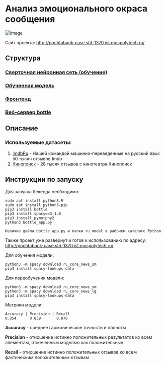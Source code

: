 # Анализ эмоционального окраса сообщения
![image](https://user-images.githubusercontent.com/47640060/133848585-c9bf5877-654e-4e5f-b81f-f9aaf0a5eb93.png)

Сайт проекта: http://pochtabank-case.std-1370.ist.mospolytech.ru/

## Структура
### [Сверточная нейронная сеть (обучение)](ru.py)

### [Обученная модель](/ru_model)

### [Фронтенд](https://github.com/TeamBolognese/PochtaBank-Beseda-FINOdays/tree/front)

### [Веб-сервер bottle](bottle_app.py)

## Описание

### Используемые датасеты:
1. [ImdbRu](https://disk.yandex.ru/d/nBbRyRfdX8S2eA) - Нашей командой машинно-переведенные на русский язык 50 тысяч отзывов Imdb
2. [Кинопоиск](https://disk.yandex.ru/d/EjANVCwooJyf6w) - 28 тысяч отзывов с кинотеатра Кинопоиск

## Инструкции по запуску

Для запуска бекенда необходимо:
```
sudo apt install python3.9
sudo apt install python3-pip
pip3 install bottle
pip3 install spacy==3.1.0
pip3 install pymorphy2
python3 bottle_app.py

Наличие файла bottle_app.py и папки ru_model в рабочем каталоге Python
```

Также проект уже развернут и готов к использованию по адресу: http://pochtabank-case.std-1370.ist.mospolytech.ru/

Для обучения модели: 
```
python3 -m spacy download ru_core_news_sm
pip3 install spacy-lookups-data
```

Для переобучения модели: 
```
python3 -m spacy download ru_core_news_sm
python3 -m spacy download ru_core_news_lg
pip3 install spacy-lookups-data
```

Метрики модели:
```
Accuracy | Precision | Recall
0.854      0.839       0.870
```

**Accuracy** - среднее гармоническое точности и полноты

**Precision** - отношение истинно положительных результатов ко всем элементам, отмеченным моделью как положительные

**Recall** - отношение истинно положительных отзывов ко всем фактическим положительным отзывам
